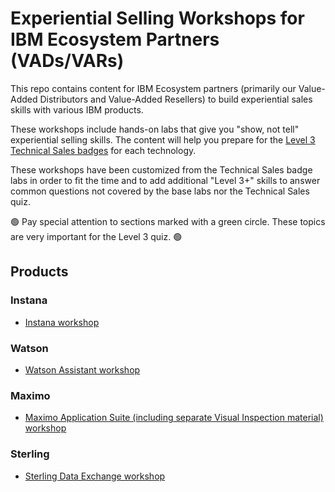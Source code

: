 # Experiential Selling Workshops for IBM Ecosystem Partners (VADs/VARs)

This repo contains content for IBM Ecosystem partners (primarily our Value-Added Distributors and Value-Added Resellers) to build experiential sales skills with various IBM products.

These workshops include hands-on labs that give you "show, not tell" experiential selling skills. The content will help you prepare for the [Level 3 Technical Sales badges](https://ibm.seismic.com/Link/Content/DCGX2M377qBM38TMpQ7DB3WVmQg8) for each technology.

These workshops have been customized from the Technical Sales badge labs in order to fit the time and to add additional "Level 3+" skills to answer common questions not covered by the base labs nor the Technical Sales quiz.

:green_circle: Pay special attention to sections marked with a green circle. These topics are very important for the Level 3 quiz. :green_circle:

## Products

### Instana

- [Instana workshop](Instana/README.md)

### Watson

- [Watson Assistant workshop](Watson/README.md)

### Maximo

- [Maximo Application Suite (including separate Visual Inspection material) workshop](Maximo/README.md)

### Sterling

- [Sterling Data Exchange workshop](Sterling/README.md)
